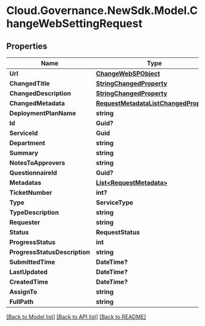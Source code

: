 # Cloud.Governance.NewSdk.Model.ChangeWebSettingRequest
## Properties

Name | Type | Description | Notes
------------ | ------------- | ------------- | -------------
**Url** | [**ChangeWebSPObject**](ChangeWebSPObject.md) |  | [optional] 
**ChangedTitle** | [**StringChangedProperty**](StringChangedProperty.md) |  | [optional] 
**ChangedDescription** | [**StringChangedProperty**](StringChangedProperty.md) |  | [optional] 
**ChangedMetadata** | [**RequestMetadataListChangedProperty**](RequestMetadataListChangedProperty.md) |  | [optional] 
**DeploymentPlanName** | **string** |  | [optional] 
**Id** | **Guid?** |  | [optional] 
**ServiceId** | **Guid** |  | [optional] 
**Department** | **string** |  | [optional] 
**Summary** | **string** |  | [optional] 
**NotesToApprovers** | **string** |  | [optional] 
**QuestionnaireId** | **Guid?** |  | [optional] 
**Metadatas** | [**List&lt;RequestMetadata&gt;**](RequestMetadata.md) |  | [optional] 
**TicketNumber** | **int?** |  | [optional] 
**Type** | **ServiceType** |  | [optional] 
**TypeDescription** | **string** |  | [optional] 
**Requester** | **string** |  | [optional] 
**Status** | **RequestStatus** |  | [optional] 
**ProgressStatus** | **int** |  | [optional] 
**ProgressStatusDescription** | **string** |  | [optional] 
**SubmittedTime** | **DateTime?** |  | [optional] 
**LastUpdated** | **DateTime?** |  | [optional] 
**CreatedTime** | **DateTime?** |  | [optional] 
**AssignTo** | **string** |  | [optional] 
**FullPath** | **string** |  | [optional] 

[[Back to Model list]](../README.md#documentation-for-models) [[Back to API list]](../README.md#documentation-for-api-endpoints) [[Back to README]](../README.md)


